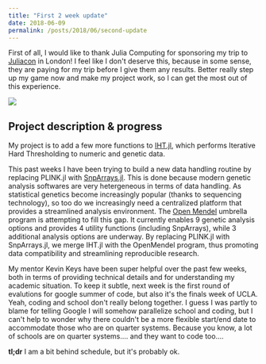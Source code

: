 ```yaml
---
title: "First 2 week update"
date: 2018-06-09
permalink: /posts/2018/06/second-update
---
```


First of all, I would like to thank Julia Computing for sponsoring my trip to [Juliacon](http://juliacon.org/2018/) in London! I feel like I don't deserve this, because in some sense, they are paying for my trip before I give them any results. Better really step up my game now and make my project work, so I can get the most out of this experience. 

![](https://github.com/biona001/biona001.github.io/tree/master/images/juliacon.png)

## Project description & progress

My project is to add a few more functions to [IHT.jl](https://github.com/klkeys/IHT.jl), which performs Iterative Hard Thresholding to numeric and genetic data. 

This past weeks I have been trying to build a new data handling routine by replacing PLINK.jl with [SnpArrays.jl](https://openmendel.github.io/SnpArrays.jl/latest/). This is done because modern genetic analysis softwares are very hetergeneous in terms of data handling. As statistical genetics become increasingly popular (thanks to sequencing technology), so too do we increasingly need a centralized platform that provides a streamlined analysis environment. The [Open Mendel](https://openmendel.github.io/) umbrella program is attempting to fill this gap. It currently enables 9 genetic analysis options and provides 4 utility functions (including SnpArrays), while 3 additional analysis options are underway. By replacing PLINK.jl with SnpArrays.jl, we merge IHT.jl with the OpenMendel program, thus promoting data compatibility and streamlining reproducible research. 

My mentor Kevin Keys have been super helpful over the past few weeks, both in terms of providing technical details and for understanding my academic situation. To keep it subtle, next week is the first round of evalutions for google summer of code, but also it's the finals week of UCLA. Yeah, coding and school don't really belong together. I guess I was partly to blame for telling Google I will somehow parallelize school and coding, but I can't help to wonder why there couldn't be a more flexible start/end date to accommodate those who are on quarter systems. Because you know, a lot of schools are on quarter systems.... and they want to code too....

**tl;dr**
I am a bit behind schedule, but it's probably ok. 